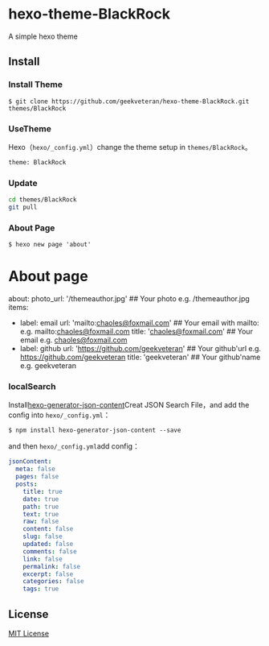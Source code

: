 # hexo-theme-BlackRock
A simple hexo theme

## Install

### Install Theme 

```shell
$ git clone https://github.com/geekveteran/hexo-theme-BlackRock.git
themes/BlackRock
```

### UseTheme

Hexo（`hexo/_config.yml`）change the theme setup in `themes/BlackRock`。
```  bash
theme: BlackRock
```

###  Update

``` bash
cd themes/BlackRock
git pull
```

### About Page

``` shell
$ hexo new page 'about'
```

# About page
about:
  photo_url: '/themeauthor.jpg' ## Your photo e.g. /themeauthor.jpg
  items:
  - label: email
    url: 'mailto:chaoles@foxmail.com'  ## Your email with mailto: e.g.  mailto:chaoles@foxmail.com
    title: 'chaoles@foxmail.com' ## Your email e.g.  chaoles@foxmail.com
  - label: github
    url: 'https://github.com/geekveteran' ## Your github'url e.g.  https://github.com/geekveteran
    title: 'geekveteran' ## Your github'name e.g.  geekveteran

### localSearch
Install[hexo-generator-json-content](https://github.com/alexbruno/hexo-generator-json-content)Creat JSON Search File，and add the config into `hexo/_config.yml`：
```shell
$ npm install hexo-generator-json-content --save
```
and then `hexo/_config.yml`add config：
```YAML
jsonContent:
  meta: false
  pages: false
  posts:
    title: true
    date: true
    path: true
    text: true
    raw: false
    content: false
    slug: false
    updated: false
    comments: false
    link: false
    permalink: false
    excerpt: false
    categories: false
    tags: true
```

## License
[MIT License](LICENSE)